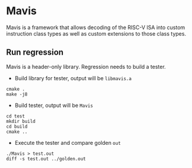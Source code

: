 # Mavis

Mavis is a framework that allows decoding of the RISC-V ISA into
custom instruction class types as well as custom extensions to those
class types.

## Run regression

Mavis is a header-only library. Regression needs to build a tester.

* Build library for tester, output will be `libmavis.a`
```
cmake .
make -j8
```
* Build tester, output will be `Mavis`
```
cd test
mkdir build
cd build
cmake ..
```
* Execute the tester and compare golden `out`
```
./Mavis > test.out
diff -s test.out ../golden.out
```
